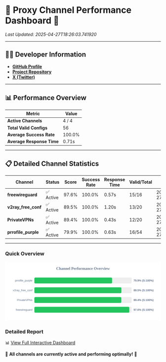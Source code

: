 # 🌟 Proxy Channel Performance Dashboard 🌟

_Last Updated: 2025-04-27T18:26:03.741920_

---

## 👩‍💻 Developer Information

- **[GitHub Profile](https://github.com/4n0nymou3)**  
- **[Project Repository](https://github.com/4n0nymou3/multi-proxy-config-fetcher)**  
- **[X (Twitter)](https://x.com/4n0nymou3)**  

---

## 📊 Performance Overview

| Metric                | Value       |
|-----------------------|-------------|
| **Active Channels**   | 4 / 4       |
| **Total Valid Configs** | 56          |
| **Average Success Rate** | 100.0%      |
| **Average Response Time** | 0.71s       |

---

## 📋 Detailed Channel Statistics

| Channel          | Status     | Score  | Success Rate | Response Time | Valid/Total | Last Success               |
|------------------|------------|--------|--------------|---------------|-------------|----------------------------|
| **freewireguard**  | ✅ Active  | 97.6%  | 100.0% | 0.57s         | 15/16       | 2025-04-27T18:26:03.740145 |
| **v2ray_free_conf**  | ✅ Active  | 89.5%  | 100.0% | 1.20s         | 13/20       | 2025-04-27T18:26:02.682084 |
| **PrivateVPNs**  | ✅ Active  | 89.4%  | 100.0% | 0.43s         | 12/20       | 2025-04-27T18:26:03.138353 |
| **prrofile_purple**  | ✅ Active  | 79.9%  | 100.0% | 0.63s         | 16/54       | 2025-04-27T18:26:01.406552 |

---

### Quick Overview
<div align="center">
  <a href="https://raw.githubusercontent.com/nullluser/NullRepo/refs/heads/main/assets/channel_stats_chart.svg">
    <img src="https://raw.githubusercontent.com/nullluser/NullRepo/refs/heads/main/assets/channel_stats_chart.svg" alt="Source Performance Statistics" width="800">
  </a>
</div>

### Detailed Report
📊 [View Full Interactive Dashboard](https://htmlpreview.github.io/?https://github.com/nullluser/NullRepo/blob/main/assets/performance_report.html)

🎉 **All channels are currently active and performing optimally!** 🎉

